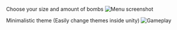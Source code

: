 Choose your size and amount of bombs
![Menu screenshot](https://i.imgur.com/PHzTYKU.png)

Minimalistic theme (Easily change themes inside unity)
![Gameplay](https://i.imgur.com/cNn34mV.png)
